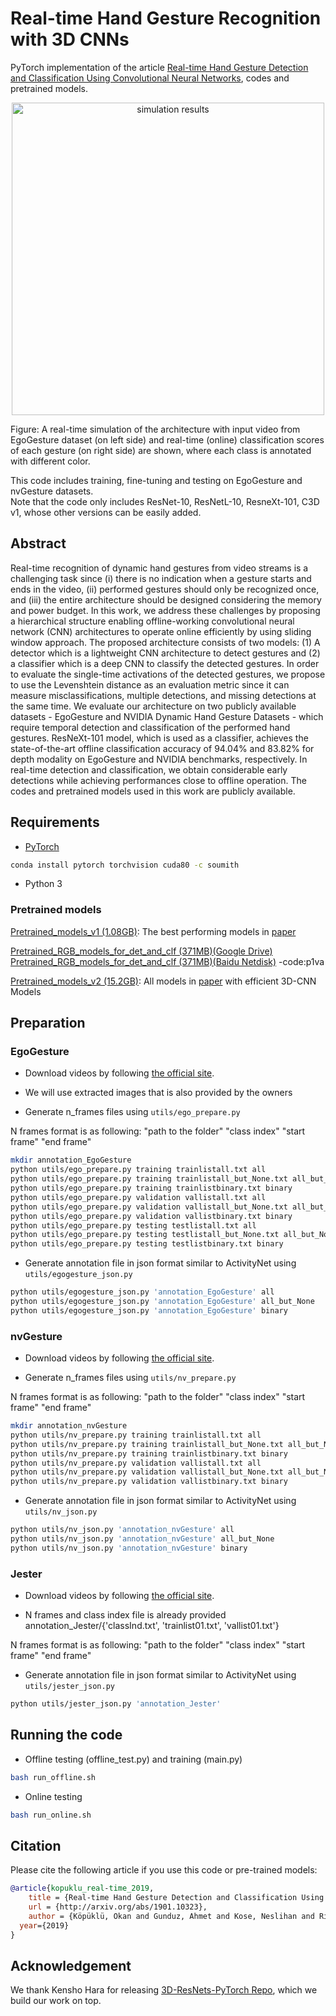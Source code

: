 # Real-time Hand Gesture Recognition with 3D CNNs
PyTorch implementation of the article [Real-time Hand Gesture Detection and Classification Using Convolutional Neural Networks](https://arxiv.org/abs/1901.10323), codes and pretrained models.


<div align="center" style="width:image width px;">
  <img  src="https://media.giphy.com/media/9M3aPvPOVxSQmYGv8p/giphy.gif" width=500 alt="simulation results">
</div>

Figure: A real-time simulation of the architecture with input video from EgoGesture dataset (on left side) and real-time (online) classification scores of each gesture (on right side) are shown, where each class is annotated with different color. 


This code includes training, fine-tuning and testing on EgoGesture and nvGesture datasets.  
Note that the code only includes ResNet-10, ResNetL-10, ResneXt-101, C3D v1, whose other versions can be easily added.

## Abstract
Real-time recognition of dynamic hand gestures from video streams is a challenging task since (i) 
there is no indication when a gesture starts and ends in the video, (ii) performed gestures should 
only be recognized once, and (iii) the entire architecture should be designed considering the memory 
and power budget. In this work, we address these challenges by proposing a hierarchical structure 
enabling offline-working convolutional neural network (CNN) architectures to operate online efficiently
by using sliding window approach. The proposed architecture consists of two models: (1) A detector which 
is a lightweight CNN architecture to detect gestures and (2) a classifier which is a deep CNN to classify 
the detected gestures. In order to evaluate the single-time activations of the detected gestures, we propose
to use the Levenshtein distance as an evaluation metric since it can measure misclassifications, multiple detections,
and missing detections at the same time. We evaluate our architecture on two publicly available datasets - EgoGesture
and NVIDIA Dynamic Hand Gesture Datasets - which require temporal detection and classification of the performed hand gestures.
ResNeXt-101 model, which is used as a classifier, achieves the state-of-the-art offline classification accuracy of 94.04% and 
83.82% for depth modality on EgoGesture and NVIDIA benchmarks, respectively. In real-time detection and classification,
we obtain considerable early detections while achieving performances close to offline operation. The codes and pretrained models used in this work are publicly available. 



## Requirements

* [PyTorch](http://pytorch.org/)

```bash
conda install pytorch torchvision cuda80 -c soumith
```

* Python 3

### Pretrained models
[Pretrained_models_v1 (1.08GB)](https://real-time-gesture-models.s3.eu-central-1.amazonaws.com/shared_models_v1.zip): The best performing models in [paper](https://arxiv.org/abs/1901.10323)

[Pretrained_RGB_models_for_det_and_clf (371MB)(Google Drive)](https://drive.google.com/file/d/1V23zvjAKZr7FUOBLpgPZkpHGv8_D-cOs/view?usp=sharing)
[Pretrained_RGB_models_for_det_and_clf (371MB)(Baidu Netdisk)](https://pan.baidu.com/s/114WKw0lxLfWMZA6SYSSJlw) -code:p1va

[Pretrained_models_v2 (15.2GB)](https://real-time-gesture-models.s3.eu-central-1.amazonaws.com/shared_models_v2.zip): All models in [paper](https://ieeexplore.ieee.org/document/8982092) with efficient 3D-CNN Models
## Preparation

### EgoGesture

* Download videos by following [the official site](http://www.nlpr.ia.ac.cn/iva/yfzhang/datasets/egogesture.html).
* We will use extracted images that is also provided by the owners

* Generate n_frames files using ```utils/ego_prepare.py``` 

N frames format is as following: "path to the folder" "class index" "start frame" "end frame"

```bash
mkdir annotation_EgoGesture
python utils/ego_prepare.py training trainlistall.txt all
python utils/ego_prepare.py training trainlistall_but_None.txt all_but_None
python utils/ego_prepare.py training trainlistbinary.txt binary
python utils/ego_prepare.py validation vallistall.txt all
python utils/ego_prepare.py validation vallistall_but_None.txt all_but_None
python utils/ego_prepare.py validation vallistbinary.txt binary
python utils/ego_prepare.py testing testlistall.txt all
python utils/ego_prepare.py testing testlistall_but_None.txt all_but_None
python utils/ego_prepare.py testing testlistbinary.txt binary
```

* Generate annotation file in json format similar to ActivityNet using ```utils/egogesture_json.py```

```bash
python utils/egogesture_json.py 'annotation_EgoGesture' all
python utils/egogesture_json.py 'annotation_EgoGesture' all_but_None
python utils/egogesture_json.py 'annotation_EgoGesture' binary
```

### nvGesture

* Download videos by following [the official site](https://research.nvidia.com/publication/online-detection-and-classification-dynamic-hand-gestures-recurrent-3d-convolutional).

* Generate n_frames files using ```utils/nv_prepare.py``` 

N frames format is as following: "path to the folder" "class index" "start frame" "end frame"

```bash
mkdir annotation_nvGesture
python utils/nv_prepare.py training trainlistall.txt all
python utils/nv_prepare.py training trainlistall_but_None.txt all_but_None
python utils/nv_prepare.py training trainlistbinary.txt binary
python utils/nv_prepare.py validation vallistall.txt all
python utils/nv_prepare.py validation vallistall_but_None.txt all_but_None
python utils/nv_prepare.py validation vallistbinary.txt binary
```

* Generate annotation file in json format similar to ActivityNet using ```utils/nv_json.py```

```bash
python utils/nv_json.py 'annotation_nvGesture' all
python utils/nv_json.py 'annotation_nvGesture' all_but_None
python utils/nv_json.py 'annotation_nvGesture' binary
```

### Jester

* Download videos by following [the official site](https://20bn.com/datasets/jester).

* N frames and class index  file is already provided annotation_Jester/{'classInd.txt', 'trainlist01.txt', 'vallist01.txt'}

N frames format is as following: "path to the folder" "class index" "start frame" "end frame"

* Generate annotation file in json format similar to ActivityNet using ```utils/jester_json.py```

```bash
python utils/jester_json.py 'annotation_Jester'
```


## Running the code
* Offline testing (offline_test.py) and training (main.py)
```bash
bash run_offline.sh
```

* Online testing
```bash
bash run_online.sh
```

## Citation

Please cite the following article if you use this code or pre-trained models:

```bibtex
@article{kopuklu_real-time_2019,
	title = {Real-time Hand Gesture Detection and Classification Using Convolutional Neural Networks},
	url = {http://arxiv.org/abs/1901.10323},
	author = {Köpüklü, Okan and Gunduz, Ahmet and Kose, Neslihan and Rigoll, Gerhard},
  year={2019}
}
```
## Acknowledgement
We thank Kensho Hara for releasing [3D-ResNets-PyTorch Repo](https://github.com/kenshohara/3D-ResNets-PyTorch), which we build our work on top. 
